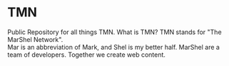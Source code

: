 # TMN
Public Repository for all things TMN.
What is TMN?  TMN stands for "The MarShel Network".  
Mar is an abbreviation of Mark, and Shel is my better half.
MarShel are a team of developers.  Together we create web content.
